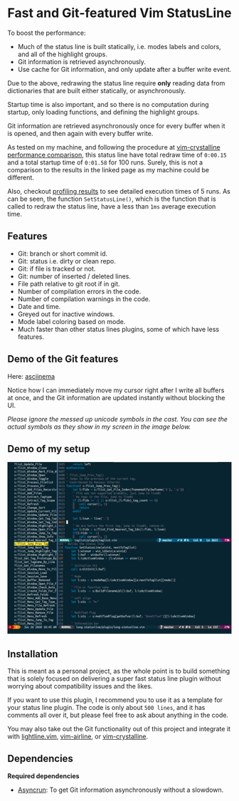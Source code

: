 Fast and Git-featured Vim StatusLine
====================================

To boost the performance:
* Much of the status line is built statically, i.e. modes labels and colors, and
all of the highlight groups.
* Git information is retrieved asynchronously.
* Use cache for Git information, and only update after a buffer write event.

Due to the above, redrawing the status line require **only** reading data from
dictionaries that are built either statically, or asynchronously. 

Startup time is also important, and so there is no computation during startup,
only loading functions, and defining the highlight groups. 

Git information are retrieved asynchronously once for every buffer when it is 
opened, and then again with every buffer write. 

As tested on my machine, and following the procedure at
[vim-crystalline performance comparison](https://github.com/rbong/vim-crystalline/wiki/Performance-Comparison),
this status line have total redraw time of `0:00.15` and a total startup time of
`0:01.58` for 100 runs. Surely,
this is not a comparison to the results in the linked page as my machine could
be different.

Also, checkout [profiling results](profiling_results/logs) to see detailed
execution times of 5 runs. As can be seen, the function `SetStatusLine()`, which
is the function that is called to redraw the status line, have
a less than `1ms` average execution time. 

## Features 
* Git: branch or short commit id.
* Git: status i.e. dirty or clean repo.
* Git: if file is tracked or not.
* Git: number of inserted / deleted lines. 
* File path relative to git root if in git.
* Number of compilation errors in the code.
* Number of compilation warnings in the code.
* Date and time.
* Greyed out for inactive windows.
* Mode label coloring based on mode.
* Much faster than other status lines plugins, some of which have less features.

## Demo of the Git features

Here: [asciinema](https://asciinema.org/a/08MKjRT785EKIaRIxOlgpZzG9)

Notice how I can immediately move my cursor right after I write all buffers at
once, and the Git information are updated instantly without blocking the UI.

*Please ignore the messed up unicode symbols in the cast. You can see the actual
symbols as they show in my screen in the image below.*

## Demo of my setup

![screenshot](screenshot.png)

## Installation

This is meant as a personal project, as the whole point is to build something
that is solely focused on delivering a super fast status line plugin without
worrying about compatibility issues and the likes. 

If you want to use this plugin, I recommend you to use it as a template for your status
line plugin. The code is only about `500 lines`, and it has comments all over it,
but please feel free to ask about anything in the code. 

You may also take out the Git functionality out of this project and integrate it
with [lightline.vim](https://github.com/itchyny/lightline.vim/),
[vim-airline](https://github.com/vim-airline/vim-airline), or
[vim-crystalline](https://github.com/rbong/vim-crystalline). 

## Dependencies
**Required dependencies** 
* [Asyncrun](https://github.com/skywind3000/asyncrun.vim): To get Git
  information asynchronously without a slowdown.
